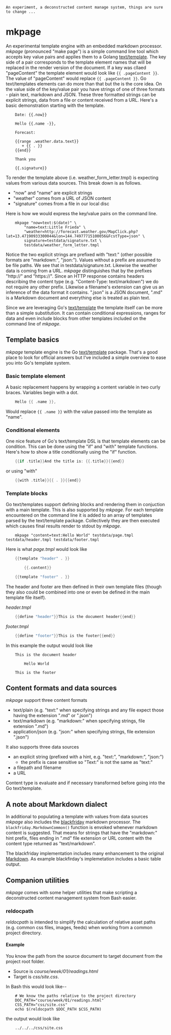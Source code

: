 
    An experiment, a deconstructed content manage system, things are sure to change ...

# mkpage

An experimental template engine with an embedded markdown processor.  *mkpage* (pronounced "make page") is 
a simple command line tool which accepts key value pairs and applies them to a 
Golang [text/template](https://golang.org/pkg/text/template/).  The key side of a pair corresponds to the 
template element names that will be replaced in the render version of the document. If a key was cllaed
"pageContent" the template element would look like `{{ .pageContent }}`. The value of "pageContent" would
replace `{{ .pageContent }}`. Go text/templates elements can do more than that but the is the core idea.
On the value side of the key/value pair you have strings of one of three formats - plain text, markdown
and JSON.  These three formatted strings can be explicit strings, data from a file or content received from
a URL. Here's a basic demonstration starting with the template.

```template
    Date: {{.now}}

    Hello {{.name -}},
    
    Forecast:

    {{range .weather.data.text}}
       + {{ . }}
    {{end}}

    Thank you

    {{.signature}}
```

To render the template above (i.e. weather_form_letter.tmpl) is expecting values from various data sources.
This break down is as follows.

+ "now" and "name" are explicit strings
+ "weather" comes from a URL of JSON content
+ "signature" comes from a file in our local disc

Here is how we would express the key/value pairs on the command line.

```shell
    mkpage "now=text:$(date)" \
        "name=text:Little Frieda" \
        "weather=http://forecast.weather.gov/MapClick.php?lat=13.47190933300044&lon=144.74977715100056&FcstType=json" \
        signature=testdata/signature.txt \
        testdata/weather_form_letter.tmpl
```

Notice the two explicit strings are prefixed with "text:" (other possible formats are "markdown:", "json:").
Values without a prefix are assumed to be file paths. We see that in testdata/signature.txt.  Likewise the 
weather data is coming from a URL. *mkpage* distinguishes that by the prefixes "http://" and "https://". 
Since an HTTP response contains headers describing the content type (e.g.  "Content-Type: text/markdown") we 
do not require any other prefix. Likewise a filename's extension can give us an inference of the data format 
it contains. ".json" is a JSON document, ".md" is a Markdown document and everything else is treated as plain text.


Since we are leveraging Go's [text/template](https://golang.org/pkg/text/template/) the template itself
can be more than a simple substitution. It can contain conditional expressions, ranges for data and even
include blocks from other templates included on the command line of *mkpage*.



## Template basics

*mkpage* template engine is the Go [text/template](https://golang.org/pkg/text/template/) package. 
That's a good place to look for official answers but I've included a simple overview to ease you
into Go's template system.

### Basic template element

A basic replacement happens by wrapping a content variable in two curly braces. Variables begin
with a dot.

```go
    Hello {{ .name }},
```

Would replace `{{ .name }}` with the value passed into the template as "name".


### Conditional elements

One nice feature of Go's text/template DSL is that template elements can be condition. This can
be done using the "if" and "with" template functions. Here's how to show a title conditionally
using the "if" function.

```go
    {{if .title}}And the title is: {{.title}}{{end}}
```

or using "with"

```go
    {{with .title}}{{ . }}{{end}}
```

### Template blocks

Go text/templates support defining blocks and rendering them in conjuction with a main template. This is
also supported by *mkpage*. For each template encountered on the command line it is added to an array of templates
parsed by the text/template package.  Collectively they are then executed which causes final results 
render to stdout by *mkpage*.

```shell
    mkpage "content=text:Hello World" testdata/page.tmpl testdata/header.tmpl testdata/footer.tmpl
```

Here is what *page.tmpl* would look like

```go
    {{template "header" . }}

        {{.content}}

    {{template "footer" . }}
```

The header and footer are then defined in their own template files (though they also could be combined into one
or even be defined in the main template file itself).

*header.tmpl*

```go
    {{define "header"}}This is the document header{{end}}
```

*footer.tmpl*

```go
    {{define "footer"}}This is the footer{{end}}
```

In this example the output would look like

```text
    This is the document header

        Hello World

    This is the footer
```


## Content formats and data sources

*mkpage* support three content formats

+ text/plain (e.g. "text:" when specifying strings and any file expect those having the extension ".md" or ".json")
+ text/markdown (e.g. "markdown:" when specifying strings, file extension ".md")
+ application/json (e.g. "json:" when specifying strings, file extension ".json")

It also supports three data sources

+ an explicit string (prefixed with a hint, e.g. "text:", "markdown:", "json:")
    + the prefix is case sensitive so "Text:" is not the same as "text:"
+ a filepath and filename
+ a URL

Content type is evaluate and if necessary transformed before going into the Go text/template.


## A note about Markdown dialect

In additional to populating a template with values from data sources *mkpage* also includes the
[blackfriday](https://github.com/russross/blackfriday) markdown processor.  The `blackfriday.MarkdownCommon()`
function is envoked whenever markdown content is suggested. That means for strings that have the 
"markdown:" hint prefix, files ending in ".md" file extension or URL content with the content type
returned as "text/markdown".

The blackfriday implementation includes many enhancement to the original 
[Markdown](https://daringfireball.net/projects/markdown/). As example blackfirday's implemetation 
includes a basic table output.


## Companion utilities

*mkpage* comes with some helper utilities that make scripting a deconstructed
content management system from Bash easier.

### reldocpath

*reldocpath* is intended to simplify the calculation of relative
asset paths (e.g. common css files, images, feeds) when working from
a common project directory.

#### Example

You know the path from the source document to target document from the project root folder.

+ Source is *course/week/01/readings.html*  
+ Target is *css/site.css*.

In Bash this would look like--

```shell
    # We know the paths relative to the project directory
    DOC_PATH="course/week/01/readings.html"
    CSS_PATH="css/site.css"
    echo $(reldocpath $DOC_PATH $CSS_PATH)
```

the output would look like

```shell
    ../../../css/site.css
```


